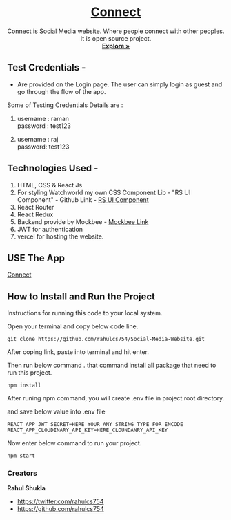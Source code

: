 <h1 align="center">
  <a href="https://connect-with-friends.vercel.app/">
   Connect
  </a>
</h1>

<p align="center">
    Connect is Social Media website. Where people connect with other peoples. It is open source project. 
  <br>
  <a href="https://connect-with-friends.vercel.app/"><strong>Explore »</strong></a>
  <br>
</p>

## Test Credentials -

- Are provided on the Login page. The user can simply login as guest and go through the flow of the app.

Some of Testing Credentials Details are :

1.  username : raman <br/>
    password : test123

2.  username : raj<br/>
    password: test123

## Technologies Used -

1. HTML, CSS & React Js
2. For styling Watchworld my own CSS Component Lib - "RS UI Component" - Github Link - <a href="https://rs-ui.netlify.app/">RS UI Component</a>
3. React Router
4. React Redux
5. Backend provide by Mockbee - <a href="https://github.com/neogcamp/mockBee">Mockbee Link</a>
6. JWT for authentication
7. vercel for hosting the website.

## USE The App

<a href="https://connect-with-friends.vercel.app/">
   Connect
</a>

## How to Install and Run the Project

Instructions for running this code to your local system.

Open your terminal and copy below code line.

```
git clone https://github.com/rahulcs754/Social-Media-Website.git
```

After coping link, paste into terminal and hit enter.

Then run below command . that command install all package that need to run this project.

```
npm install
```

After runing npm command, you will create .env file in project root directory.

and save below value into .env file

```
REACT_APP_JWT_SECRET=HERE_YOUR_ANY_STRING_TYPE_FOR_ENCODE
REACT_APP_CLOUDINARY_API_KEY=HERE_CLOUNDANRY_API_KEY
```

Now enter below command to run your project.

```
npm start
```

### Creators

**Rahul Shukla**

- <https://twitter.com/rahulcs754>
- <https://github.com/rahulcs754>
